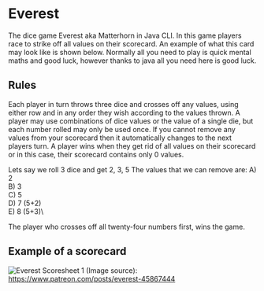 # Everest
The dice game Everest aka Matterhorn in Java CLI.
In this game players race to strike off all values on their scorecard. An example of what this card may look like is shown below. Normally all you need to play is quick mental maths and good luck, however thanks to java all you need here is good luck.

## Rules

Each player in turn throws three dice and crosses off any values, using either row and in any order they wish according to the values thrown. A player may use combinations of dice values or the value of a single die, but each number rolled may only be used once. If you cannot remove any values from your scorecard then it automatically changes to the next players turn. A player wins when they get rid of all values on their scorecard or in this case, their scorecard contains only 0 values.

Lets say we roll 3 dice and get 2, 3, 5
The values that we can remove are:
A) 2\
B) 3\
C) 5\
D) 7 (5+2)\
E) 8 (5+3)\

The player who crosses off all twenty-four numbers first, wins the game.


## Example of a scorecard
![Everest Scoresheet 1](https://user-images.githubusercontent.com/72495327/121529930-cb99f580-c9f4-11eb-98c7-90201735d858.png)
(Image source): https://www.patreon.com/posts/everest-45867444

